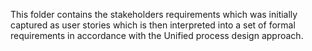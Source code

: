 This folder contains the stakeholders requirements which was initially captured as user stories which is then interpreted into a set of formal requirements in accordance with the Unified process design approach.
